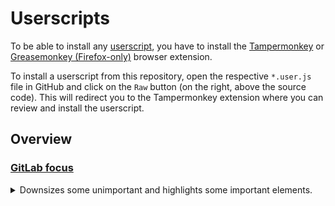# Userscripts

To be able to install any [userscript](https://en.wikipedia.org/wiki/Userscript), you have to install the [Tampermonkey](https://www.tampermonkey.net/) or [Greasemonkey (Firefox-only)](https://www.greasespot.net/) browser extension.

To install a userscript from this repository, open the respective `*.user.js` file in GitHub and click on the `Raw` button (on the right, above the source code). This will redirect you to the Tampermonkey extension where you can review and install the userscript.

## Overview

### [GitLab focus](gitlab-focus.user.js)

<details><summary>Downsizes some unimportant and highlights some important elements.</summary><p>

Changed elements:
- timeline items (downsize non-comments)
- board cards (downsize and rearrange elements inside a card)
- related lists (add lightyellow background to open issues and downsize closed issues)

</p></details>
